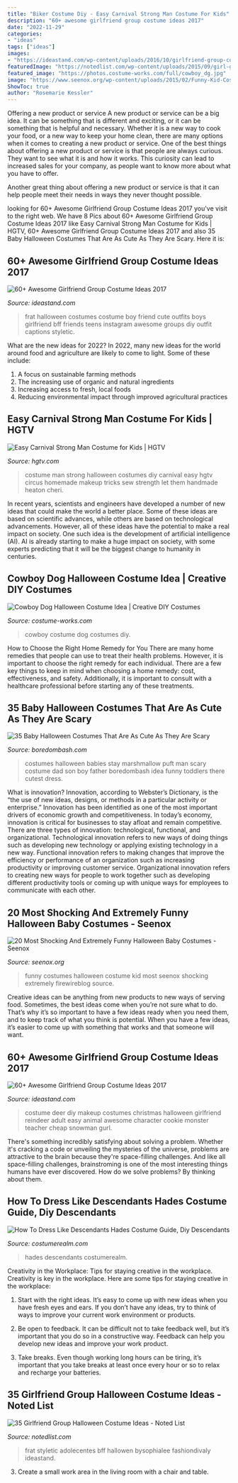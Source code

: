 ```yaml
---
title: "Biker Costume Diy - Easy Carnival Strong Man Costume For Kids"
description: "60+ awesome girlfriend group costume ideas 2017"
date: "2022-11-29"
categories:
- "ideas"
tags: ["ideas"]
images:
- "https://ideastand.com/wp-content/uploads/2016/10/girlfriend-group-costume/12-girlfriend-group-costume-ideas-1.jpg"
featuredImage: "https://notedlist.com/wp-content/uploads/2015/09/girl-group-costume-ideas/9-girl-group-costume-ideas.jpg"
featured_image: "https://photos.costume-works.com/full/cowboy_dg.jpg"
image: "https://www.seenox.org/wp-content/uploads/2015/02/Funny-Kid-Costume-06.jpg"
ShowToc: true
author: "Rosemarie Kessler"
---
```



Offering a new product or service
A new product or service can be a big idea. It can be something that is different and exciting, or it can be something that is helpful and necessary. Whether it is a new way to cook your food, or a new way to keep your home clean, there are many options when it comes to creating a new product or service. 
One of the best things about offering a new product or service is that people are always curious. They want to see what it is and how it works. This curiosity can lead to increased sales for your company, as people want to know more about what you have to offer. 

Another great thing about offering a new product or service is that it can help people meet their needs in ways they never thought possible.

	

		
looking for 60+ Awesome Girlfriend Group Costume Ideas 2017 you've visit to the right web. We have 8 Pics about 60+ Awesome Girlfriend Group Costume Ideas 2017 like Easy Carnival Strong Man Costume for Kids | HGTV, 60+ Awesome Girlfriend Group Costume Ideas 2017 and also 35 Baby Halloween Costumes That Are As Cute As They Are Scary. Here it is:
		
    
## 60+ Awesome Girlfriend Group Costume Ideas 2017

<img loading=lazy src="https://ideastand.com/wp-content/uploads/2016/10/girlfriend-group-costume/6-girlfriend-group-costume-ideas-3.jpg" onerror="this.onerror=null;this.src='https://tse3.mm.bing.net/th?id=OIP.Opth0EADt2T0adIE9aBnPwDhEs&amp;pid=15.1';" alt="60+ Awesome Girlfriend Group Costume Ideas 2017">

_Source: ideastand.com_

>frat halloween costumes costume boy friend cute outfits boys girlfriend bff friends teens instagram awesome groups diy outfit captions styletic. 

	

What are the new ideas for 2022?
In 2022, many new ideas for the world around food and agriculture are likely to come to light. Some of these include: 
1. A focus on sustainable farming methods 
2. The increasing use of organic and natural ingredients 
3. Increasing access to fresh, local foods 
4. Reducing environmental impact through improved agricultural practices 

    
## Easy Carnival Strong Man Costume For Kids | HGTV

<img loading=lazy src="http://hgtvhome.sndimg.com/content/dam/images/hgtv/fullset/2016/9/8/2/original_Cheri-Heaton-Halloween-strong-man-costume-beauty-vert1.jpg.rend.hgtvcom.616.822.suffix/1473386590906.jpeg" onerror="this.onerror=null;this.src='https://tse1.mm.bing.net/th?id=OIP.1rc8MwGACJ_JepKHd_LMfgHaJ4&amp;pid=15.1';" alt="Easy Carnival Strong Man Costume for Kids | HGTV">

_Source: hgtv.com_

>costume man strong halloween costumes diy carnival easy hgtv circus homemade makeup tricks sew strength let them handmade heaton cheri. 

	

In recent years, scientists and engineers have developed a number of new ideas that could make the world a better place. Some of these ideas are based on scientific advances, while others are based on technological advancements. However, all of these ideas have the potential to make a real impact on society. One such idea is the development of artificial intelligence (AI). AI is already starting to make a huge impact on society, with some experts predicting that it will be the biggest change to humanity in centuries.

    
## Cowboy Dog Halloween Costume Idea | Creative DIY Costumes

<img loading=lazy src="https://photos.costume-works.com/full/cowboy_dg.jpg" onerror="this.onerror=null;this.src='https://tse4.mm.bing.net/th?id=OIP.e2lC31XRwoi187vwmEpOJAHaL5&amp;pid=15.1';" alt="Cowboy Dog Halloween Costume Idea | Creative DIY Costumes">

_Source: costume-works.com_

>cowboy costume dog costumes diy. 

	

How to Choose the Right Home Remedy for You
There are many home remedies that people can use to treat their health problems. However, it is important to choose the right remedy for each individual. There are a few key things to keep in mind when choosing a home remedy: cost, effectiveness, and safety. Additionally, it is important to consult with a healthcare professional before starting any of these treatments.

    
## 35 Baby Halloween Costumes That Are As Cute As They Are Scary

<img loading=lazy src="http://boredombash.com/wp-content/uploads/2014/10/Halloween-Costumes-For-Babies-1.jpg" onerror="this.onerror=null;this.src='https://tse1.mm.bing.net/th?id=OIP.TgkspmgLST4PpotHWxh3DwHaLH&amp;pid=15.1';" alt="35 Baby Halloween Costumes That Are As Cute As They Are Scary">

_Source: boredombash.com_

>costumes halloween babies stay marshmallow puft man scary costume dad son boy father boredombash idea funny toddlers there cutest dress. 

	

What is innovation?
Innovation, according to Webster’s Dictionary, is the “the use of new ideas, designs, or methods in a particular activity or enterprise.” Innovation has been identified as one of the most important drivers of economic growth and competitiveness. In today’s economy, innovation is critical for businesses to stay afloat and remain competitive. There are three types of innovation: technological, functional, and organizational.
Technological innovation refers to new ways of doing things such as developing new technology or applying existing technology in a new way. Functional innovation refers to making changes that improve the efficiency or performance of an organization such as increasing productivity or improving customer service. Organizational innovation refers to creating new ways for people to work together such as developing different productivity tools or coming up with unique ways for employees to communicate with each other.

    
## 20 Most Shocking And Extremely Funny Halloween Baby Costumes - Seenox

<img loading=lazy src="https://www.seenox.org/wp-content/uploads/2015/02/Funny-Kid-Costume-06.jpg" onerror="this.onerror=null;this.src='https://tse3.mm.bing.net/th?id=OIP.E198zSxvRVm0s1lZ02wDIQHaJb&amp;pid=15.1';" alt="20 Most Shocking And Extremely Funny Halloween Baby Costumes - Seenox">

_Source: seenox.org_

>funny costumes halloween costume kid most seenox shocking extremely firewireblog source. 

	

Creative ideas can be anything from new products to new ways of serving food. Sometimes, the best ideas come when you’re not sure what to do. That’s why it’s so important to have a few ideas ready when you need them, and to keep track of what you think is potential. When you have a few ideas, it’s easier to come up with something that works and that someone will want.

    
## 60+ Awesome Girlfriend Group Costume Ideas 2017

<img loading=lazy src="https://ideastand.com/wp-content/uploads/2016/10/girlfriend-group-costume/12-girlfriend-group-costume-ideas-1.jpg" onerror="this.onerror=null;this.src='https://tse2.mm.bing.net/th?id=OIP.XbdblZxfKQVV7UgvlIh_YAHaLH&amp;pid=15.1';" alt="60+ Awesome Girlfriend Group Costume Ideas 2017">

_Source: ideastand.com_

>costume deer diy makeup costumes christmas halloween girlfriend reindeer adult easy animal awesome character cookie monster teacher cheap snowman gurl. 

	

There's something incredibly satisfying about solving a problem. Whether it's cracking a code or unveiling the mysteries of the universe, problems are attractive to the brain because they're space-filling challenges. And like all space-filling challenges, brainstroming is one of the most interesting things humans have ever discovered. How do we solve problems? By thinking about them.

    
## How To Dress Like Descendants Hades Costume Guide, Diy Descendants

<img loading=lazy src="https://www.costumerealm.com/wp-content/uploads/2020/03/2-2.jpg" onerror="this.onerror=null;this.src='https://tse1.mm.bing.net/th?id=OIP.0JpOlQe93WFGUJB9cOb1bgAAAA&amp;pid=15.1';" alt="How To Dress Like Descendants Hades Costume Guide, Diy Descendants">

_Source: costumerealm.com_

>hades descendants costumerealm. 

	

Creativity in the Workplace: Tips for staying creative in the workplace.
Creativity is key in the workplace. Here are some tips for staying creative in the workplace:
1. Start with the right ideas. It’s easy to come up with new ideas when you have fresh eyes and ears. If you don’t have any ideas, try to think of ways to improve your current work environment or products.

2. Be open to feedback. It can be difficult not to take feedback well, but it’s important that you do so in a constructive way. Feedback can help you develop new ideas and improve your work product.

3. Take breaks. Even though working long hours can be tiring, it’s important that you take breaks at least once every hour or so to relax and recharge your batteries.

    
## 35 Girlfriend Group Halloween Costume Ideas - Noted List

<img loading=lazy src="https://notedlist.com/wp-content/uploads/2015/09/girl-group-costume-ideas/9-girl-group-costume-ideas.jpg" onerror="this.onerror=null;this.src='https://tse1.mm.bing.net/th?id=OIP.-GHBOtvxp1NEFyNytl1oOwHaJ4&amp;pid=15.1';" alt="35 Girlfriend Group Halloween Costume Ideas - Noted List">

_Source: notedlist.com_

>frat styletic adolecentes bff hallowen bysophialee fashiondivaly ideastand. 

	

3. Create a small work area in the living room with a chair and table. 

